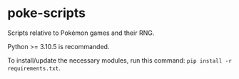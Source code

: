 # poke-scripts

Scripts relative to Pokémon games and their RNG.

Python >= 3.10.5 is recommanded.

To install/update the necessary modules, run this command: `pip install -r requirements.txt`.